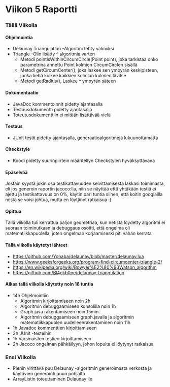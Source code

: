 # Viikon 5 Raportti

### Tällä Viikolla

#### Ohjelmointia

- Delaunay Triangulation -Algoritmi tehty valmiiksi
- Triangle -Olio lisätty ^ algoritmia varten
  - Metodi pointIsWithinCircumCircle(Point point), joka tarkistaa onko parametrina annettu Point kolmion CircumCirclen sisällä
  - Metodi getCircumCenter(), joka laskee sen ympyrän keskipisteen, jonka kehä kulkee kaikkien kolmion kulmien lävitse
  - Metodi getRadius(), Laskee ^ ympyrän säteen
  
#### Dokumentaatio
- JavaDoc kommentoinnit pidetty ajantasalla
- Testausdokumentti pidetty ajantasalla
- Toteutusdokumenttiin ei mitään lisättävää vielä

#### Testaus
- JUnit testit pidetty ajantasalla, generaatioalgoritmejä lukuunottamatta

#### Checkstyle
- Koodi pidetty suurinpiirtein määritellyn Checkstylen hyväksyttävänä

#### Epäselvää
Jostain syystä jokin osa testikattavuuden selvittämisestä lakkasi toimimasta, eli jos generoin raportin jacoco:lla, niin se näyttää
että yhtäkään testiä ei ajettu ja testikattavuus on 0%, käytin pari tuntia siihen, että koitin googlailla mistä se voisi johtua, mutta en
löytänyt ratkaisua :(

#### Opittua
Tällä viikolla tuli kerrattua paljon geometriaa, kun netistä löydetty algoritmi ei suoraan toiminutkaan ja debuggaus osoitti, että ongelma
oli matematiikkapuolella, joten ongelman korjaamiseski piti vähän kerrata

#### Tällä viikolla käytetyt lähteet
- https://github.com/Yonaba/delaunay/blob/master/delaunay.lua
- https://www.geeksforgeeks.org/program-find-circumcenter-triangle-2/
- https://en.wikipedia.org/wiki/Bowyer%E2%80%93Watson_algorithm
- https://github.com/Bl4ckb0ne/delaunay-triangulation

#### Aikaa tällä viikolla käytetty noin 18 tuntia
- 14h Ohjelmointiin
  - Algoritmin kirjoittamiseen noin 2h
  - Algoritmin debuggaamiseen konsolilla noin 1h
  - Graph.java rakentamiseen noin 15min
  - Algoritmin debuggaamiseen graph.javalla ja algoritmin matematiikkapuolen uudelleenrakentaminen noin 11h
- 1h Javadoc kommenttien kirjoittamiseen
- 3h JUnit -testeihin
 - 1h Varsinaisten testien kirjoittamiseen
 - 2h Jacoco ongelman pähkäilyyn, johon lopulta ei löytynyt ratkaisua
 
### Ensi Viikolla
- Pienin virittävä puu Delaunay -algoritmin generoimasta verkosta ja käytävien generointi puun pohjalta
- ArrayListin toteuttaminen Delaunay:lle
